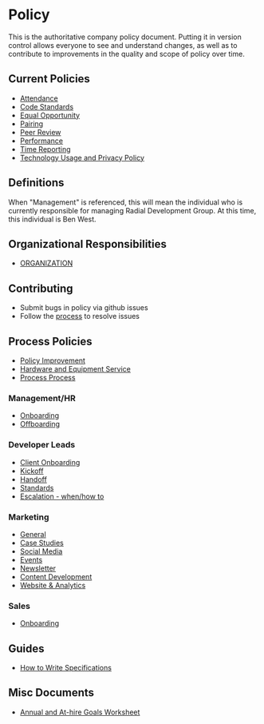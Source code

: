 # Policy

This is the authoritative company policy document.  Putting it in version control allows everyone to see and understand changes, as well as to contribute to improvements in the quality and scope of policy over time.

## Current Policies
- [Attendance](ATTENDANCE.md)
- [Code Standards](CODE_STANDARDS.md)
- [Equal Opportunity](EQUAL_OPPORTUNITY.md)
- [Pairing](PAIRING.md)
- [Peer Review](PEER_REVIEW.md)
- [Performance](PERFORMANCE.md)
- [Time Reporting](TIME_REPORTING.md)
- [Technology Usage and Privacy Policy](PRIVACY.md)

## Definitions
When "Management" is referenced, this will mean the individual who is currently
responsible for managing Radial Development Group. At this time, this individual
is Ben West.

## Organizational Responsibilities
- [ORGANIZATION](ORGANIZATION.md)

## Contributing
- Submit bugs in policy via github issues
- Follow the [process](PROCESS.MD) to resolve issues

## Process Policies
- [Policy Improvement](PROCESS.md)
- [Hardware and Equipment Service](processes/HARDWARE.md)
- [Process Process](processes/PROCESS.md)

### Management/HR
- [Onboarding](processes/ONBOARDING.md)
- [Offboarding](processes/OFFBOARDING.md)

### Developer Leads
- [Client Onboarding](processes/CLIENT_ONBOARDING.md)
- [Kickoff](processes/KICKOFF.md)
- [Handoff](processes/PROJECT_HANDOFF.md)
- [Standards](DEVELOPER_LEAD.md)
- [Escalation - when/how to ](ESCALTION.md)

### Marketing
- [General](processes/marketing/GENERAL_STRATEGY.md)
- [Case Studies](processes/marketing/CASE_STUDY_STRATEGY.md)
- [Social Media](processes/marketing/SOCIAL_MEDIA_STRATEGY.md)
- [Events](processes/marketing/EVENT_STRATEGY.md)
- [Newsletter](processes/marketing/NEWSLETTER_STRATEGY.md)
- [Content Development](processes/marketing/BLOGGING.md)
- [Website & Analytics](processes/marketing/WEBSITE_STRATEGY.md)

### Sales
- [Onboarding](processes/SALES-ONBOARDING.md)

## Guides
- [How to Write Specifications](guides/story_writing.md)

## Misc Documents
- [Annual and At-hire Goals Worksheet](documents/goals.md)
